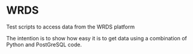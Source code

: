 # WRDS
Test scripts to access data from the  WRDS platform

The intention is to show how easy it is to get data using a combination of Python and PostGreSQL code.
